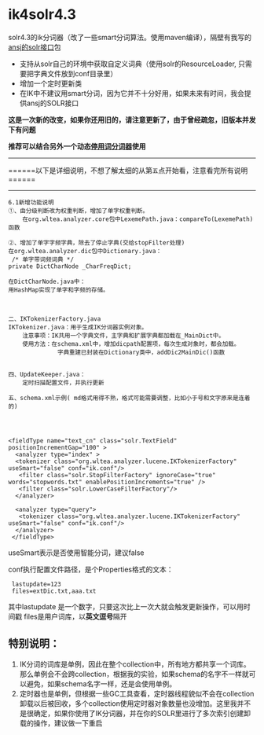 ik4solr4.3
==========

solr4.3的ik分词器（改了一些smart分词算法。使用maven编译），隔壁有我写的[ansj的solr接口](https://github.com/lgnlgn/ansj4solr)包



- 支持从solr自己的环境中获取自定义词典（使用solr的ResourceLoader, 只需要把字典文件放到conf目录里）
- 增加一个定时更新类
- 在IK中不建议用smart分词，因为它并不十分好用，如果未来有时间，我会提供ansj的SOLR接口

**这是一次新的改变，如果你还用旧的，请注意更新了，由于曾经疏忽，旧版本并发下有问题**

**推荐可以结合另外一个动态[停用词分词器](https://github.com/lgnlgn/stop4solr4.x)使用**

----------

======以下是详细说明，不想了解太细的从第`五`点开始看，注意看完所有说明======

----------


	6.1新增功能说明
	①、由分级判断改为权重判断，增加了单字权重判断。 
		在org.wltea.analyzer.core包中LexemePath.java：compareTo(LexemePath)函数

	②、增加了单字字频字典，除去了停止字典(交给stopFilter处理)
	在org.wltea.analyzer.dic包中Dictionary.java：
	 /* 单字带词频词典 */
	private DictCharNode _CharFreqDict;
	
	在DictCharNode.java中：
	用HashMap实现了单字和字频的存储。


	
	二、IKTokenizerFactory.java
	IKTokenizer.java：用于生成IK分词器实例对象。
		注意事项：IK共用一个字典文件，主字典和扩展字典都加载在_MainDict中。
		使用方法：在schema.xml中，增加dicpath配置项，每次生成对象时，都会加载。
				  字典重建已封装在Dictionary类中，addDic2MainDic()函数


	四、UpdateKeeper.java：
		定时扫描配置文件，并执行更新
	
	五、schema.xml示例( md格式用得不熟，格式可能需要调整，比如小于号和文字原来是连着的)




    <fieldType name="text_cn" class="solr.TextField" positionIncrementGap="100" >  
      <analyzer type="index" >   
      <tokenizer class="org.wltea.analyzer.lucene.IKTokenizerFactory" useSmart="false" conf="ik.conf"/>
       <filter class="solr.StopFilterFactory" ignoreCase="true" words="stopwords.txt" enablePositionIncrements="true" />
       <filter class="solr.LowerCaseFilterFactory"/>
      </analyzer>

      <analyzer type="query">
       <tokenizer class="org.wltea.analyzer.lucene.IKTokenizerFactory" useSmart="false" conf="ik.conf"/>
      </analyzer>
     </fieldType>

useSmart表示是否使用智能分词，建议false

conf执行配置文件路径，是个Properties格式的文本：

     lastupdate=123
     files=extDic.txt,aaa.txt

  其中lastupdate 是一个数字，只要这次比上一次大就会触发更新操作，可以用时间戳
files是用户词库，以**英文逗号**隔开




## 特别说明： ##
1. IK分词的词库是单例，因此在整个collection中，所有地方都共享一个词库。
那么单例会不会跨collection，根据我的实验，如果schema的名字不一样就可以避免，如果schema名字一样，还是会使用单例。
2. 定时器也是单例，但根据一些GC工具查看，定时器线程貌似不会在collection卸载以后被回收，多个collection使用定时器对象数量也没增加。这里我并不是很确定，如果你使用了IK分词器，并在你的SOLR里进行了多次索引创建卸载的操作，建议做一下重启

